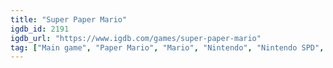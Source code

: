 ```yaml
---
title: "Super Paper Mario"
igdb_id: 2191
igdb_url: "https://www.igdb.com/games/super-paper-mario"
tag: ["Main game", "Paper Mario", "Mario", "Nintendo", "Nintendo SPD", "Intelligent Systems", "Platform", "Role-playing (RPG)", "Adventure", "Single player", "Third person", "Side view", "Action", "Fantasy", "Comedy"]
---
```

